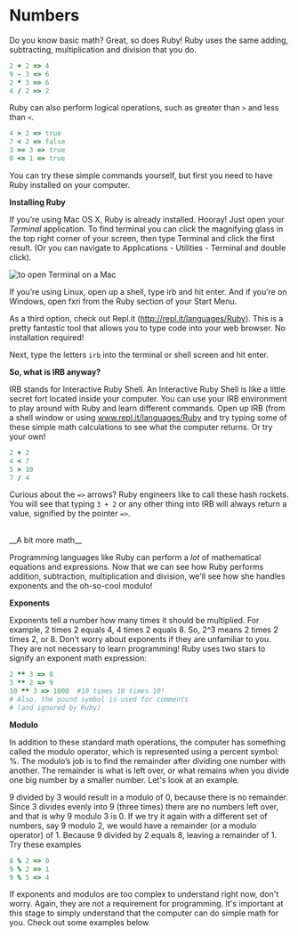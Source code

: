 # Numbers


Do you know basic math? Great, so does Ruby! Ruby uses the same adding, subtracting, multiplication and division that you do.

  ```ruby
  2 + 2 => 4
  9 - 3 => 6
  2 * 3 => 6
  4 / 2 => 2
  ```

Ruby can also perform logical operations, such as greater than `>` and less than `<`.

  ```ruby
  4 > 2 => true
  7 < 2 => false
  3 >= 3 => true
  0 <= 1 => true
  ```

You can try these simple commands yourself, but first you need to have Ruby installed on your computer.


__Installing Ruby__

If you’re using Mac OS X, Ruby is already installed. Hooray! Just open your _Terminal_ application. To find terminal you can click the magnifying glass in the top right corner of your screen, then type Terminal and click the first result. (Or you can navigate to Applications - Utilities - Terminal and double click).

![to open Terminal on a Mac](http://rubykin.com/images/terminal_directions.png)

If you’re using Linux, open up a shell, type irb and hit enter.
And if you’re on Windows, open fxri from the Ruby section of your Start Menu.

As a third option, check out Repl.it (http://repl.it/languages/Ruby). This is a pretty fantastic tool that allows you to type code into your web browser. No installation required!

Next, type the letters `irb` into the terminal or shell screen and hit enter.


__So, what is IRB anyway?__

IRB stands for Interactive Ruby Shell. An Interactive Ruby Shell is like a little secret fort located inside your computer. You can use your IRB environment to play around with Ruby and learn different commands. Open up IRB (from a shell window or using www.repl.it/languages/Ruby and try typing some of these simple math calculations to see what the computer returns. Or try your own!

  ```ruby
  2 + 2
  4 < 7
  5 > 10
  7 / 4
  ```

Curious about the `=>` arrows? Ruby engineers like to call these hash rockets. You will see that typing `3 + 2` or any other thing into IRB will always return a value, signified by the pointer `=>`.

<br />
__A bit more math__

Programming languages like Ruby can perform a _lot_ of mathematical equations and expressions. Now that we can see how Ruby performs addition, subtraction, multiplication and division, we'll see how she handles exponents and the oh-so-cool modulo!


__Exponents__

Exponents tell a number how many times it should be multiplied. For example, 2 times 2 equals 4, 4 times 2 equals 8. So, 2^3 means 2 times 2 times 2, or 8. Don't worry about exponents if they are unfamiliar to you. They are not necessary to learn programming! Ruby uses two stars to signify an exponent math expression:

  ```ruby
  2 ** 3 => 8
  3 ** 2 => 9
  10 ** 3 => 1000  #10 times 10 times 10!
  # Also, the pound symbol is used for comments
  # (and ignored by Ruby)
  ```


__Modulo__

In addition to these standard math operations, the computer has something called the modulo operator, which is represented using a percent symbol: %. The modulo’s job is to find the remainder after dividing one number with another. The remainder is what is left over, or what remains when you divide one big number by a smaller number. Let's look at an example.

9 divided by 3 would result in a modulo of 0, because there is no remainder. Since 3 divides evenly into 9 (three times) there are no numbers left over, and that is why 9 modulo 3 is 0. If we try it again with a different set of numbers, say 9 modulo 2, we would have a remainder (or a modulo operator) of 1. Because 9 divided by 2 equals 8, leaving a remainder of 1. Try these examples

  ```ruby
  8 % 2 => 0
  9 % 2 => 1
  9 % 5 => 4
  ```

If exponents and modulos are too complex to understand right now, don't worry. Again, they are not a requirement for programming. It's important at this stage to simply understand that the computer can do simple math for you. Check out some examples below.

<div style="height:30px;"></div>
